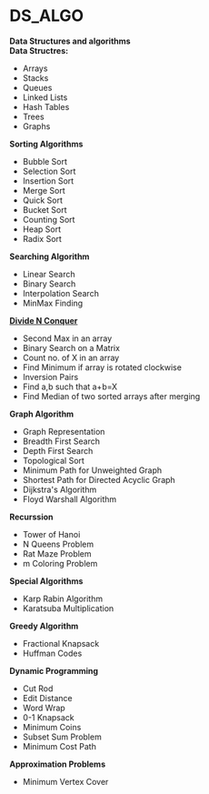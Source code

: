 # DS_ALGO
<b>Data Structures and algorithms </b>
<br>
<b>Data Structres:</b>
<ul>
<li>Arrays</li>
<li>Stacks</li>
<li>Queues</li>
<li>Linked Lists</li>
<li>Hash Tables</li>
<li>Trees</li>
<li>Graphs</li>
</ul>

<b>Sorting Algorithms</b>
<ul>
<li>Bubble Sort</li>
<li>Selection Sort</li>
<li>Insertion Sort</li>
<li>Merge Sort</li>
<li>Quick Sort</li>
<li>Bucket Sort</li>
<li>Counting Sort</li>
<li>Heap Sort</li>
<li>Radix Sort</li>
</ul>

<b>Searching Algorithm</b>
<ul>
<li>Linear Search</li>
<li>Binary Search</li>
<li>Interpolation Search</li>
<li>MinMax Finding</li>
</ul>

<b>[Divide N Conquer](https://github.com/sahilrider/DS_ALGO/tree/master/Divide%20N%20Conquer)</b>
<ul>
<li>Second Max in an array</li>
<li>Binary Search on a Matrix</li>
<li>Count no. of X in an array</li>
<li>Find Minimum if array is rotated clockwise</li>
<li>Inversion Pairs</li>
<li>Find a,b such that a+b=X</li>
<li>Find Median of two sorted arrays after merging</li>
</ul>

<b>Graph Algorithm</b>
<ul>
<li>Graph Representation</li>
<li>Breadth First Search</li>
<li>Depth First Search</li>
<li>Topological Sort</li>
<li>Minimum Path for Unweighted Graph</li>
<li>Shortest Path for Directed Acyclic Graph</li>
<li>Dijkstra's Algorithm</li>
<li>Floyd Warshall Algorithm</li>
</ul>

<b>Recurssion</b>
<ul>
<li>Tower of Hanoi</li>
<li>N Queens Problem</li>
<li>Rat Maze Problem</li>
<li>m Coloring Problem</li>
</ul>

<b>Special Algorithms</b>
<ul>
<li>Karp Rabin Algorithm</li>
<li>Karatsuba Multiplication</li>
</ul>

<b>Greedy Algorithm</b>
<ul>
<li>Fractional Knapsack</li>
<li>Huffman Codes</li>
</ul>

<b>Dynamic Programming</b>
<ul>
<li>Cut Rod</li>
<li>Edit Distance</li>
<li>Word Wrap</li>
<li>0-1 Knapsack</li>
<li>Minimum Coins</li>
<li>Subset Sum Problem</li>
<li>Minimum Cost Path</li>
</ul>

<b>Approximation Problems</b>
<ul>
<li>Minimum Vertex Cover</li>
</ul>
